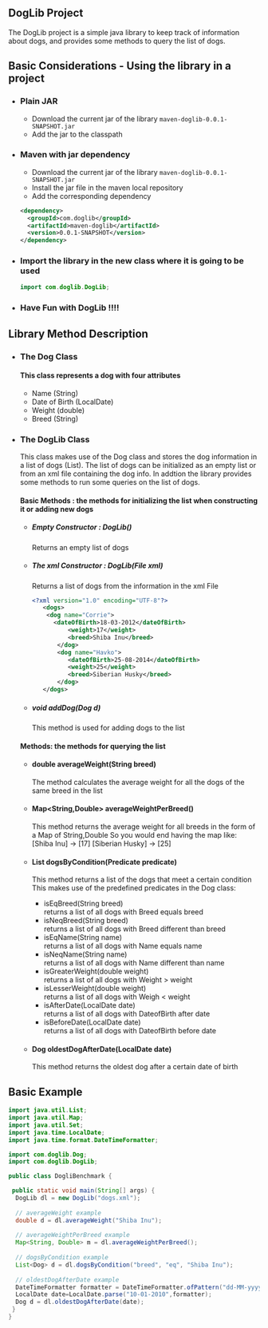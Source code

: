 ## DogLib Project
The DogLib project is a simple java library to keep track of information about dogs, 
and provides some methods to query the list of dogs.

## Basic Considerations - Using the library in a project
* ### Plain JAR
  * Download the current jar of the library `maven-doglib-0.0.1-SNAPSHOT.jar`
  * Add the jar to the classpath
  
* ### Maven with jar dependency
  * Download the current jar of the library `maven-doglib-0.0.1-SNAPSHOT.jar`
  * Install the jar file in the maven local repository
  * Add the corresponding dependency
  ```xml
  <dependency>
    <groupId>com.doglib</groupId>
    <artifactId>maven-doglib</artifactId>
    <version>0.0.1-SNAPSHOT</version>
  </dependency>
  ```
  
* ### Import the library in the new class where it is going to be used
  ```java
  import com.doglib.DogLib;
  ```

* ### Have Fun with DogLib !!!!

## Library Method Description
* ### The Dog Class
  #### This class represents a dog with four attributes
    * Name (String)
    * Date of Birth (LocalDate)
    * Weight (double)
    * Breed (String)
    
* ### The DogLib Class
  This class makes use of the Dog class and stores the dog information in a list of dogs (List<Dog>).
  The list of dogs can be initialized as an empty list or from an xml file containing the dog info.
  In addtion the library provides some methods to run some queries on the list of dogs.
  
  #### Basic Methods : the methods for initializing the list when constructing it or adding new dogs
  
    * ##### Empty Constructor : DogLib()
      Returns an empty list of dogs
    
    * ##### The xml Constructor : DogLib(File xml)
      Returns a list of dogs from the information in the xml File
      
      ```xml
      <?xml version="1.0" encoding="UTF-8"?>
	     <dogs>
	      <dog name="Corrie">
      		<dateOfBirth>18-03-2012</dateOfBirth>
     			<weight>17</weight>
     			<breed>Shiba Inu</breed>
  	 		 </dog>
  	 		 <dog name="Havko">
     			<dateOfBirth>25-08-2014</dateOfBirth>
     			<weight>25</weight>
     			<breed>Siberian Husky</breed>
  	 		 </dog>
	     </dogs>
      ```
      
    * ##### void addDog(Dog d)
      This method is used for adding dogs to the list
    
      
  #### Methods: the methods for querying the list
  
    * #### double averageWeight(String breed)
      The method calculates the average weight for all the dogs of the same breed in the list
    
    * #### Map<String,Double\> averageWeightPerBreed()
      This method returns the average weight for all breeds in the form of a Map of String,Double
	     So you would end having the map like:
	     [Shiba Inu] -> [17]
	     [Siberian Husky] -> [25]
	  
    * #### List<Dog> dogsByCondition(Predicate<Dog> predicate)
      This method returns a list of the dogs that meet a certain condition  
      This makes use of the predefined predicates in the Dog class:
        * isEqBreed(String breed)  
	returns a list of all dogs with Breed equals breed
        * isNeqBreed(String breed)  
	returns a list of all dogs with Breed different than breed
        * isEqName(String name)  
	returns a list of all dogs with Name equals name
        * isNeqName(String name)  
	returns a list of all dogs with Name different than name
        * isGreaterWeight(double weight)  
	returns a list of all dogs with Weight \> weight
        * isLesserWeight(double weight)  
	returns a list of all dogs with Weigh < weight
        * isAfterDate(LocalDate date)  
	returns a list of all dogs with DateofBirth after date
        * isBeforeDate(LocalDate date)  
	returns a list of all dogs with DateofBirth before date
	
                 
    * #### Dog oldestDogAfterDate(LocalDate date)
      This method returns the oldest dog after a certain date of birth
      
## Basic Example
```java
import java.util.List;
import java.util.Map;
import java.util.Set;
import java.time.LocalDate;
import java.time.format.DateTimeFormatter;

import com.doglib.Dog;
import com.doglib.DogLib;

public class DogliBenchmark {

 public static void main(String[] args) {
  DogLib dl = new DogLib("dogs.xml");
		
  // averageWeight example
  double d = dl.averageWeight("Shiba Inu");
  
  // averageWeightPerBreed example
  Map<String, Double> m = dl.averageWeightPerBreed();
		
  // dogsByCondition example		
  List<Dog> d = dl.dogsByCondition("breed", "eq", "Shiba Inu");
  
  // oldestDogAfterDate example
  DateTimeFormatter formatter = DateTimeFormatter.ofPattern("dd-MM-yyyy");
  LocalDate date=LocalDate.parse("10-01-2010",formatter);		
  Dog d = dl.oldestDogAfterDate(date);
 }
}
```
  
  
  
   


